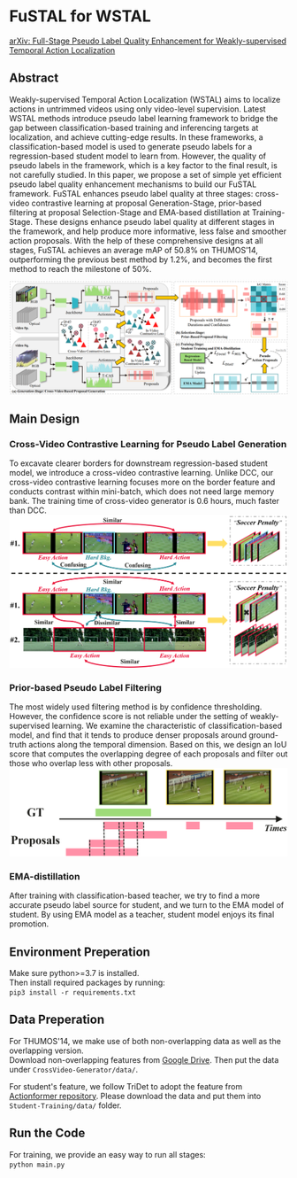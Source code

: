 # FuSTAL for WSTAL #
[arXiv: Full-Stage Pseudo Label Quality Enhancement for Weakly-supervised Temporal Action Localization](arxiv.org)

## Abstract ##
Weakly-supervised Temporal Action Localization (WSTAL) aims to localize actions in untrimmed videos using only video-level supervision. Latest WSTAL methods introduce pseudo label learning framework to bridge the gap between classification-based training and inferencing targets at localization, and achieve cutting-edge results. In these frameworks, a classification-based model is used to generate pseudo labels for a regression-based student model to learn from. However, the quality of pseudo labels in the framework, which is a key factor to the final result, is not carefully studied. In this paper, we propose a set of simple yet efficient pseudo label quality enhancement mechanisms to build our FuSTAL framework. FuSTAL enhances pseudo label quality at three stages: cross-video contrastive learning at proposal Generation-Stage, prior-based filtering at proposal Selection-Stage and EMA-based distillation at Training-Stage. These designs enhance pseudo label quality at different stages in the framework, and help produce more informative, less false and smoother action proposals. With the help of these comprehensive designs at all stages, FuSTAL achieves an average mAP of 50.8% on THUMOS’14, outperforming the previous best method by 1.2%, and becomes the first method to reach the milestone of 50%.  

![main](pictures/main.PNG 'FuSTAL for WSTAL.')

## Main Design ##

### Cross-Video Contrastive Learning for Pseudo Label Generation ###  
To excavate clearer borders for downstream regression-based student model, we introduce a cross-video contrastive learning. Unlike DCC, our cross-video contrastive learning focuses more on the border feature and conducts contrast within mini-batch, which does not need large memory bank. The training time of cross-video generator is 0.6 hours, much faster than DCC.  
![CV](pictures/fig1.PNG 'Cross-Video Contrastive Learning.')

### Prior-based Pseudo Label Filtering ###  
The most widely used filtering method is by confidence thresholding. However, the confidence score is not reliable under the setting of weakly-supervised learning. We examine the characteristic of classification-based model, and find that it tends to produce denser proposals around ground-truth actions along the temporal dimension. Based on this, we design an IoU score that computes the overlapping degree of each proposals and filter out those who overlap less with other proposals.  
![dense](pictures/dense.PNG)  

### EMA-distillation ###  
After training with classification-based teacher, we try to find a more accurate pseudo label source for student, and we turn to the EMA model of student. By using EMA model as a teacher, student model enjoys its final promotion.  

## Environment Preperation ## 
Make sure python>=3.7 is installed.  
Then install required packages by running:    
``pip3 install -r requirements.txt``

## Data Preperation ##
For THUMOS'14, we make use of both non-overlapping data as well as the overlapping version.  
Download non-overlapping features from [Google Drive](https://drive.google.com/file/d/1paAv3FsqHtNsDO6M78mj7J3WqVf_CgSG/view?usp=sharing). Then put the data under ``CrossVideo-Generator/data/``.  

For student's feature, we follow TriDet to adopt the feature from [Actionformer repository](https://github.com/happyharrycn/actionformer_release). Please download the data and put them into ``Student-Training/data/`` folder.

## Run the Code ##
For training, we provide an easy way to run all stages:    
``python main.py``
 